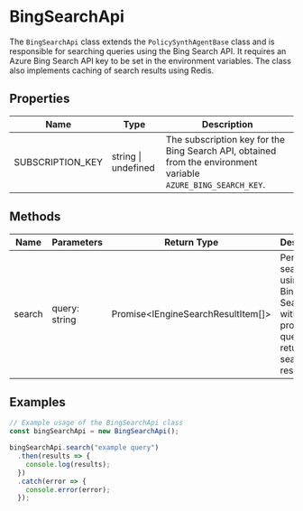 # BingSearchApi

The `BingSearchApi` class extends the `PolicySynthAgentBase` class and is responsible for searching queries using the Bing Search API. It requires an Azure Bing Search API key to be set in the environment variables. The class also implements caching of search results using Redis.

## Properties

| Name              | Type   | Description                                   |
|-------------------|--------|-----------------------------------------------|
| SUBSCRIPTION_KEY  | string \| undefined | The subscription key for the Bing Search API, obtained from the environment variable `AZURE_BING_SEARCH_KEY`. |

## Methods

| Name    | Parameters       | Return Type                        | Description                                                                                   |
|---------|------------------|------------------------------------|-----------------------------------------------------------------------------------------------|
| search  | query: string    | Promise<IEngineSearchResultItem[]> | Performs a search using the Bing Search API with the provided query and returns search results. |

## Examples

```typescript
// Example usage of the BingSearchApi class
const bingSearchApi = new BingSearchApi();

bingSearchApi.search("example query")
  .then(results => {
    console.log(results);
  })
  .catch(error => {
    console.error(error);
  });
```